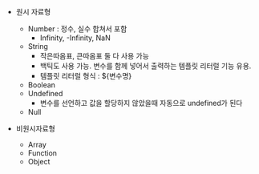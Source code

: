 
- 원시 자료형
	- Number : 정수, 실수 합쳐서 포함
		- Infinity, -Infinity, NaN
	- String
		- 작은따옴표, 큰따옴표 둘 다 사용 가능
		-  백틱도 사용 가능. 변수를 함께 넣어서 출력하는 템플릿 리터럴 기능 유용.
		- 템플릿 리터럴 형식 : ${변수명}
	- Boolean
	- Undefined
		- 변수를 선언하고 값을 할당하지 않았을때 자동으로 undefined가 된다
	- Null

- 비원시자료형
	- Array
	- Function
	- Object
